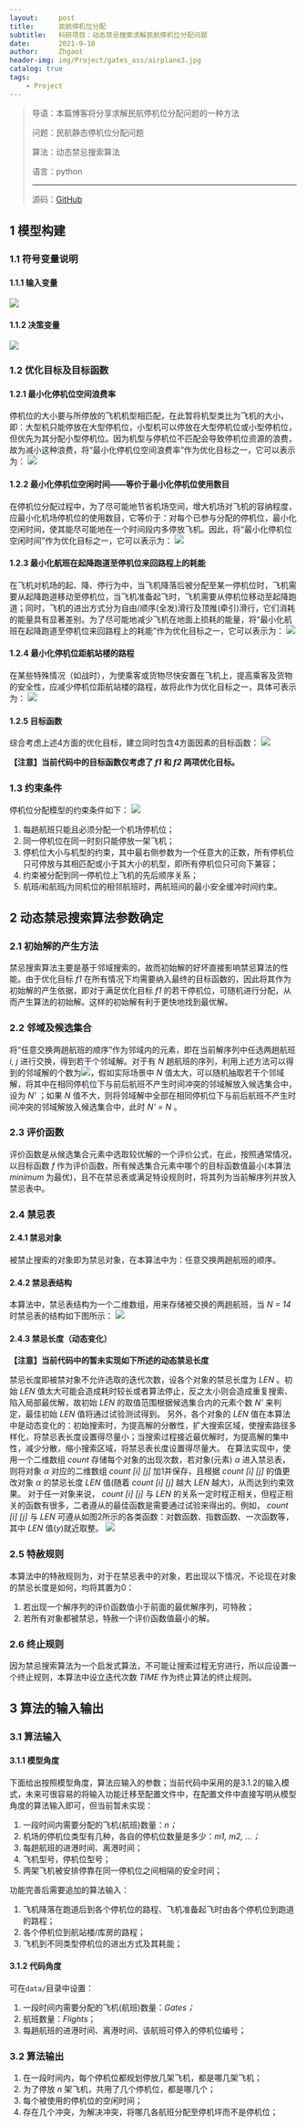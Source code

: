 ```yaml
---
layout:     post
title:      民航停机位分配
subtitle:   科研项目：动态禁忌搜索求解民航停机位分配问题
date:       2021-9-10
author:     Zhgaot
header-img: img/Project/gates_ass/airplane3.jpg
catalog: true
tags:
    - Project
---
```


> 导语：本篇博客将分享求解民航停机位分配问题的一种方法
>
> 问题：民航静态停机位分配问题
>
> 算法：动态禁忌搜索算法
>
> 语言：python
>
> ------
>
> 源码：[GitHub](https://github.com/Zhgaot/Zhgaot-Zhgaot-Static_aircraft_gates-stands-_assignment_optimization_based_on_tabu_search_algorithm)

## 1 模型构建

### 1.1 符号变量说明

#### 1.1.1 输入变量

![](https://raw.githubusercontent.com/Zhgaot/Zhgaot.github.io/master/img/Project/gates_ass/table_1.png)

#### 1.1.2 决策变量

![](https://raw.githubusercontent.com/Zhgaot/Zhgaot.github.io/master/img/Project/gates_ass/table_2.png)

### 1.2 优化目标及目标函数

#### 1.2.1 最小化停机位空间浪费率
停机位的大小要与所停放的飞机机型相匹配，在此暂将机型类比为飞机的大小，即：大型机只能停放在大型停机位，小型机可以停放在大型停机位或小型停机位，但优先为其分配小型停机位。因为机型与停机位不匹配会导致停机位资源的浪费，故为减小这种浪费，将“最小化停机位空间浪费率”作为优化目标之一，它可以表示为：
![](https://raw.githubusercontent.com/Zhgaot/Zhgaot.github.io/master/img/Project/gates_ass/format_1.png)

#### 1.2.2 最小化停机位空闲时间——等价于最小化停机位使用数目
在停机位分配过程中，为了尽可能地节省机场空间，增大机场对飞机的容纳程度，应最小化机场停机位的使用数目，它等价于：对每个已参与分配的停机位，最小化空闲时间，使其能尽可能地在一个时间段内多停放飞机。因此，将“最小化停机位空闲时间”作为优化目标之一，它可以表示为：
![](https://raw.githubusercontent.com/Zhgaot/Zhgaot.github.io/master/img/Project/gates_ass/format_2.png)

#### 1.2.3 最小化航班在起降跑道至停机位来回路程上的耗能
在飞机对机场的起、降、停行为中，当飞机降落后被分配至某一停机位时，飞机需要从起降跑道移动至停机位，当飞机准备起飞时，飞机需要从停机位移动至起降跑道；同时，飞机的进出方式分为自由/顺序(全发)滑行及顶推(牵引)滑行，它们消耗的能量具有显著差别。为了尽可能地减少飞机在地面上损耗的能量，将“最小化航班在起降跑道至停机位来回路程上的耗能”作为优化目标之一，它可以表示为：
![](https://raw.githubusercontent.com/Zhgaot/Zhgaot.github.io/master/img/Project/gates_ass/format_3.png)

#### 1.2.4 最小化停机位距航站楼的路程
在某些特殊情况（如战时），为使乘客或货物尽快安置在飞机上，提高乘客及货物的安全性，应减少停机位距航站楼的路程，故将此作为优化目标之一，具体可表示为：
![](https://raw.githubusercontent.com/Zhgaot/Zhgaot.github.io/master/img/Project/gates_ass/format_4.png)

#### 1.2.5 目标函数
综合考虑上述4方面的优化目标，建立同时包含4方面因素的目标函数：
![](https://raw.githubusercontent.com/Zhgaot/Zhgaot.github.io/master/img/Project/gates_ass/format_5.png)

**【注意】当前代码中的目标函数仅考虑了 *f1* 和 *f2* 两项优化目标。**

### 1.3 约束条件
停机位分配模型的约束条件如下：
![](https://raw.githubusercontent.com/Zhgaot/Zhgaot.github.io/master/img/Project/gates_ass/format_8.png)
1. 每趟航班只能且必须分配一个机场停机位；
2. 同一停机位在同一时刻只能停放一架飞机；
3. 停机位大小与机型的约束，其中最右侧参数为一个任意大的正数，所有停机位只可停放与其相匹配或小于其大小的机型，即所有停机位只可向下兼容；
4. 约束被分配到同一停机位上飞机的先后顺序关系；
5. 航班*i*和航班*j*为同机位的相邻航班时，两航班间的最小安全缓冲时间约束。

## 2 动态禁忌搜索算法参数确定

### 2.1 初始解的产生方法
禁忌搜索算法主要是基于邻域搜索的，故而初始解的好坏直接影响禁忌算法的性能。由于优化目标 *f1* 在所有情况下均需要纳入最终的目标函数的，因此将其作为初始解的产生依据，即对于满足优化目标 *f1* 的若干停机位，可随机进行分配，从而产生算法的初始解。这样的初始解有利于更快地找到最优解。

### 2.2 邻域及候选集合
将“任意交换两趟航班的顺序”作为邻域内的元素，即在当前解序列中任选两趟航班 *i, j* 进行交换，得到若干个邻域解。对于有 *N* 趟航班的序列，利用上述方法可以得到的邻域解的个数为![](https://raw.githubusercontent.com/Zhgaot/Zhgaot.github.io/master/img/Project/gates_ass/format_9.png)，假如实际场景中 *N* 值太大，可以随机抽取若干个邻域解，将其中在相同停机位下与前后航班不产生时间冲突的邻域解放入候选集合中，设为 *N'* ；如果 *N* 值不大，则将邻域解中全部在相同停机位下与前后航班不产生时间冲突的邻域解放入候选集合中，此时 *N' = N* 。

### 2.3 评价函数
评价函数是从候选集合元素中选取较优解的一个评价公式，在此，按照通常情况，以目标函数 *f* 作为评价函数，所有候选集合元素中哪个的目标函数值最小(本算法 *minimum* 为最优)，且不在禁忌表或满足特设规则时，将其列为当前解序列并放入禁忌表中。

### 2.4 禁忌表

#### 2.4.1 禁忌对象
被禁止搜索的对象即为禁忌对象，在本算法中为：任意交换两趟航班的顺序。

#### 2.4.2 禁忌表结构
本算法中，禁忌表结构为一个二维数组，用来存储被交换的两趟航班，当 *N = 14* 时禁忌表的结构如下图所示：
![](https://raw.githubusercontent.com/Zhgaot/Zhgaot.github.io/master/img/Project/gates_ass/pic_1.png)

#### 2.4.3 禁忌长度（动态变化）
**【注意】当前代码中的暂未实现如下所述的动态禁忌长度**

禁忌长度即被禁对象不允许选取的迭代次数，设各个对象的禁忌长度为 *LEN* 。初始 *LEN* 值太大可能会造成耗时较长或者算法停止，反之太小则会造成重复搜索、陷入局部最优解，故初始 *LEN* 的取值范围根据候选集合内的元素个数 *N'* 来判定，最佳初始 *LEN* 值将通过试验测试得到。
另外，各个对象的 *LEN* 值在本算法中是动态变化的：初始搜索时，为提高解的分散性，扩大搜索区域，使搜索路径多样化，将禁忌表长度设置得尽量小；当搜索过程接近最优解时，为提高解的集中性，减少分散，缩小搜索区域，将禁忌表长度设置得尽量大。
在算法实现中，使用一个二维数组 *count* 存储每个对象的出现次数，若对象(元素) *α* 进入禁忌表，则将对象 *α* 对应的二维数组 *count [i] [j]* 加1并保存，且根据 *count [i] [j]* 的值更改对象 *α* 的禁忌长度 *LEN* 值(随着 *count [i] [j]* 越大 *LEN* 越大)，从而达到约束效果。
对于任一对象来说， *count [i] [j]* 与 *LEN* 的关系一定时程正相关，但程正相关的函数有很多，二者遵从的最佳函数是需要通过试验来得出的。例如， *count [i] [j]* 与 *LEN* 可遵从如图2所示的各类函数：对数函数、指数函数、一次函数等，其中 *LEN* 值(*y*)就近取整。
![](https://raw.githubusercontent.com/Zhgaot/Zhgaot.github.io/master/img/Project/gates_ass/pic_2.png)

### 2.5 特赦规则
本算法中的特赦规则为，对于在禁忌表中的对象，若出现以下情况，不论现在对象的禁忌长度是如何，均将其置为0：  
1. 若出现一个解序列的评价函数值小于前面的最优解序列，可特赦；
2. 若所有对象都被禁忌，特赦一个评价函数值最小的解。

### 2.6 终止规则
因为禁忌搜索算法为一个启发式算法，不可能让搜索过程无穷进行，所以应设置一个终止规则，本算法中设立迭代次数 *TIME* 作为终止算法的终止规则。

## 3 算法的输入输出

### 3.1 算法输入

#### 3.1.1 模型角度
下面给出按照模型角度，算法应输入的参数；当前代码中采用的是3.1.2的输入模式，未来可很容易的将输入功能迁移至配置文件中，在配置文件中直接写明从模型角度的算法输入即可，但当前暂未实现：
1. 一段时间内需要分配的飞机(航班)数量：*n；*
2. 机场的停机位类型有几种，各自的停机位数量是多少：*m1, m2, ...；*
3. 每趟航班的进港时间、离港时间；
4. 飞机型号，停机位型号；
5. 两架飞机被安排停靠在同一停机位之间相隔的安全时间；

功能完善后需要追加的算法输入：
1. 飞机降落在跑道后到各个停机位的路程、飞机准备起飞时由各个停机位到跑道的路程；
2. 各个停机位到航站楼/库房的路程；
3. 飞机到不同类型停机位的进出方式及其耗能；

#### 3.1.2 代码角度
可在`data/`目录中设置：
1. 一段时间内需要分配的飞机(航班)数量：*Gates；*
2. 航班数量：*Flights*；
3. 每趟航班的进港时间、离港时间、该航班可停入的停机位编号；

### 3.2 算法输出
1. 在一段时间内，每个停机位都规划停放几架飞机，都是哪几架飞机；
2. 为了停放 *n* 架飞机，共用了几个停机位，都是哪几个；
3. 每个被使用的停机位的空闲时间；
4. 存在几个冲突，为解决冲突，将哪几各航班分配至停机坪而不是停机位；